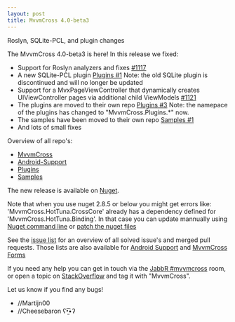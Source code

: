 ```yaml
---
layout: post
title: MvvmCross 4.0-beta3
---
```


Roslyn, SQLite-PCL, and plugin changes

The MvvmCross 4.0-beta3 is here! In this release we fixed:

- Support for Roslyn analyzers and fixes [#1117](https://github.com/MvvmCross/MvvmCross/pull/1117)
- A new SQLite-PCL plugin [Plugins #1](https://github.com/MvvmCross/MvvmCross-Plugins/pull/1) Note: the old SQLite plugin is discontinued and will no longer be updated
- Support for a MvxPageViewController that dynamically creates UIViewController pages via additional child ViewModels [#1121](https://github.com/MvvmCross/MvvmCross/pull/1121)
- The plugins are moved to their own repo [Plugins #3](https://github.com/MvvmCross/MvvmCross-Plugins/pull/3) Note: the namepace of the plugins has changed to "MvvmCross.Plugins.*" now.
- The samples have been moved to their own repo [Samples #1](https://github.com/MvvmCross/MvvmCross-Samples/pull/1)
- And lots of small fixes

Overview of all repo's:

- [MvvmCross](https://github.com/MvvmCross/MvvmCross)
- [Android-Support](https://github.com/MvvmCross/MvvmCross-AndroidSupport)
- [Plugins](https://github.com/MvvmCross/MvvmCross-Plugins)
- [Samples](https://github.com/MvvmCross/MvvmCross-Samples)

The new release is available on [Nuget](https://www.nuget.org/packages?q=mvvmcross).

Note that when you use nuget 2.8.5 or below you might get errors like: 'MvvmCross.HotTuna.CrossCore' already has a dependency defined for 'MvvmCross.HotTuna.Binding'.
In that case you can update mannually using [Nuget command line](https://github.com/MvvmCross/MvvmCross/issues/1088#issuecomment-130408367) or [patch the nuget files](http://forums.xamarin.com/discussion/comment/147377/#Comment_147377)

See the [issue list](https://github.com/MvvmCross/MvvmCross/issues?q=milestone%3A4.0.0+is%3Aclosed) for an overview of all solved issue's and merged pull requests.
Those lists are also available for [Android Support](https://github.com/MvvmCross/MvvmCross-AndroidSupport/issues?q=milestone%3A4.0.0+is%3Aclosed) and [MvvmCross Forms](https://github.com/MvvmCross/MvvmCross-Forms/issues?q=milestone%3A4.0.0+is%3Aclosed)

If you need any help you can get in touch via the [JabbR #mvvmcross](https://jabbr.net/#/rooms/mvvmcross) room, or open a topic on [StackOverflow](http://stackoverflow.com/questions/new/mvvmcross) and tag it with "MvvmCross".

Let us know if you find any bugs!

- //Martijn00
- //Cheesebaron ʕ•̫͡•ʔ
